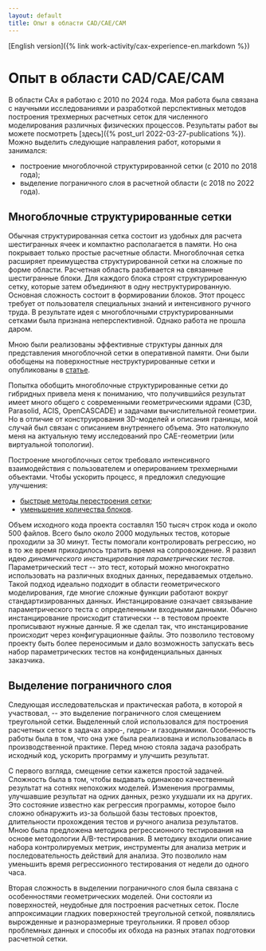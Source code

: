 ```yaml
---
layout: default
title: Опыт в области CAD/CAE/CAM
---
```


[English version]({% link work-activity/cax-experience-en.markdown %})

# Опыт в области CAD/CAE/CAM

В области CAx я работаю с 2010 по 2024 года.
Моя работа была связана с научными исследованиями и разработкой перспективных методов построения трехмерных расчетных сеток для численного моделирования различных физических процессов.
Результаты работ вы можете посмотреть [здесь]({% post_url 2022-03-27-publications %}).
Можно выделить следующие направления работ, которыми я занимался:
* построение многоблочной структурированной сетки (с 2010 по 2018 года);
* выделение пограничного слоя в расчетной области (с 2018 по 2022 года).


## Многоблочные структурированные сетки

Обычная структурированная сетка состоит из удобных для расчета шестигранных ячеек и компактно располагается в памяти.
Но она покрывает только простые расчетные области.
Многоблочная сетка расширяет преимущества структурированной сетки на сложные по форме области.
Расчетная область разбивается на связанные шестигранные блоки.
Для каждого блока строят структурированную сетку, которые затем объединяют в одну неструктурированную.
Основная сложность состоит в формировании блоков.
Этот процесс требует от пользователя специальных знаний и интенсивного ручного труда.
В результате идея с многоблочными структурированными сетками была признана неперспективной.
Однако работа не прошла даром.

Мною были реализованы эффективные структуры данных для представления многоблочной сетки в оперативной памяти.
Они были обобщены на поверхностные неструктурированные сетки и опубликованы в [статье](https://elibrary.ru/item.asp?id=44522569).

Попытка обобщить многоблочные структурированные сетки до гибридных привела меня к пониманию, что получившийся результат имеет много общего с современными геометрическими ядрами (C3D, Parasolid, ACIS, OpenCASCADE) и задачами вычислительной геометрии.
Но в отличие от конструирования 3D-моделей и описания границы, мой случай был связан с описанием внутреннего объема.
Это натолкнуло меня на актуальную тему исследований про CAE-геометрии (или виртуальной топологии).

Построение многоблочных сеток требовало интенсивного взаимодействия с пользователем и оперированием трехмерными объектами.
Чтобы ускорить процесс, я предложил следующие улучшения:
* [быстрые методы перестроения сетки](https://elibrary.ru/item.asp?id=32712325);
* [уменьшение количества блоков](https://elibrary.ru/item.asp?id=44010236).

Объем исходного кода проекта составлял 150 тысяч строк кода и около 500 файлов.
Всего было около 2000 модульных тестов, которые проходили за 30 минут.
Тесты помогали контролировать регрессию, но в то же время приходилось тратить время на сопровождение.
Я развил идею *динамического инстанцирования параметрических тестов*.
Параметрический тест -- это тест, который можно многократно использовать на различных входных данных, передаваемых отдельно.
Такой подход идеально подходит в области геометрического моделирования, где многие сложные функции работают вокруг стандартизированных данных.
Инстанцирование означает связывание параметрического теста с определенными входными данными.
Обычно инстанцирование происходит статически -- в тестовом проекте прописывают нужные данные.
Я же сделал так, что инстанцирование происходит через конфигурационные файлы.
Это позволило тестовому проекту быть более переносимым и дало возможность запускать весь набор параметрических тестов на конфиденциальных данных заказчика.


## Выделение пограничного слоя

Следующая исследовательская и практическая работа, в которой я участвовал, -- это выделение пограничного слоя смещением треугольной сетки.
Выделенный слой использовался для построения расчетных сеток в задачах аэро-, гидро- и газодинамики.
Особенность работы была в том, что она уже была реализована и использовалась в производственной практике.
Перед мною стояла задача разобрать исходный код, ускорить программу и улучшить результат.

С первого взгляда, смещение сетки кажется простой задачей.
Сложность была в том, чтобы выдавать одинаково качественный результат на сотнях непохожих моделей.
Изменения программы, улучшавшие результат на одних данных, резко ухудшали их на других.
Это состояние известно как регрессия программы, которое было сложно обнаружить из-за большой базы тестовых проектов, длительности прохождения тестов и ручного анализа результатов.
Мною была предложена методика регрессионного тестирования на основе методологии A/B-тестирования.
В методику входили описание набора контролируемых метрик, инструменты для анализа метрик и последовательность действий для анализа.
Это позволило нам уменьшить время регрессионного тестирования от недели до одного часа.

Вторая сложность в выделении пограничного слоя была связана с особенностями геометрических моделей.
Они состояли из поверхностей, неудобные для построения расчетных сеток.
После аппроксимации гладких поверхностей треугольной сеткой, появлялись вырожденные и разноразмерные треугольники.
Я провел обзор проблемных данных и способы их обхода на разных этапах подготовки расчетной сетки.
